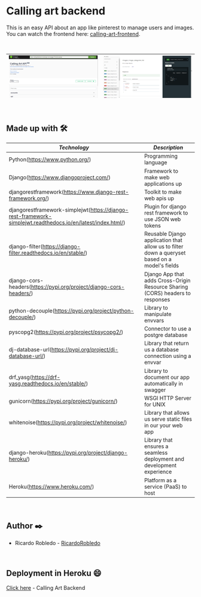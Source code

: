 # Calling art backend

This is an easy API about an app like pinterest to manage users and images.
<br>
You can watch the frontend here: [calling-art-frontend](https://github.com/KGHerrera/calling-art-frontend).


<br>


|<img src="https://github.com/RicardoRobledo/calling-art-backend/blob/main/img1.png">|<img src="https://github.com/RicardoRobledo/calling-art-backend/blob/main/img2.png">|
| --- | --- |


<br>


## Made up with 🛠️

| *Technology* | *Description* |
| --- | --- |
| Python(https://www.python.org/) | Programming language |
| Django(https://www.djangoproject.com/) | Framework to make web applications up |
| djangorestframework(https://www.django-rest-framework.org/) | Toolkit to make web apis up |
| djangorestframework-simplejwt(https://django-rest-framework-simplejwt.readthedocs.io/en/latest/index.html/) | Plugin for django rest framework to use JSON web tokens |
| django-filter(https://django-filter.readthedocs.io/en/stable/) | Reusable Django application that allow us to filter down a queryset based on a model's fields |
| django-cors-headers(https://pypi.org/project/django-cors-headers/) | Django App that adds Cross-Origin Resource Sharing (CORS) headers to responses |
| python-decouple(https://pypi.org/project/python-decouple/) | Library to manipulate envvars |
| pyscopg2(https://pypi.org/project/psycopg2/) | Connector to use a postgre database |
| dj-database-url(https://pypi.org/project/dj-database-url/) | Library that return us a database connection using a envvar |
| drf_yasg(https://drf-yasg.readthedocs.io/en/stable/) | Library to document our app automatically in swagger |
| gunicorn(https://pypi.org/project/gunicorn/) | WSGI HTTP Server for UNIX |
| whitenoise(https://pypi.org/project/whitenoise/) | Library that allows us serve static files in our your web app |
| django-heroku(https://pypi.org/project/django-heroku/) | Library that ensures a seamless deployment and development experience |
| Heroku(https://www.heroku.com/) | Platform as a service (PaaS) to host |


<br>


## Author ✒️

- Ricardo Robledo - [RicardoRobledo](https://github.com/RicardoRobledo)


<br>


## Deployment in Heroku :smile:

[Click here](https://callingartbackend.herokuapp.com/swagger/) - Calling Art Backend
